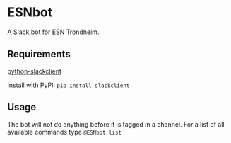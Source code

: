 # ESNbot
A Slack bot for ESN Trondheim.

## Requirements
[python-slackclient](https://github.com/slackapi/python-slackclient)

Install with PyPI: `pip install slackclient`

## Usage
The bot will not do anything before it is tagged in a channel.
For a list of all available commands type `@ESNbot list`